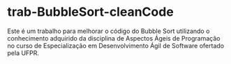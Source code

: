 # trab-BubbleSort-cleanCode
Este é um trabalho para melhorar o código do Bubble Sort utilizando o conhecimento adquirido da disciplina de Aspectos Ágeis de Programação no curso de Especialização em Desenvolvimento Ágil de Software ofertado pela UFPR.
